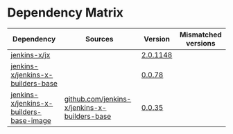 # Dependency Matrix

Dependency | Sources | Version | Mismatched versions
---------- | ------- | ------- | -------------------
[jenkins-x/jx](https://github.com/jenkins-x/jx) |  | [2.0.1148](https://github.com/jenkins-x/jx/releases/tag/v2.0.1148) | 
[jenkins-x/jenkins-x-builders-base](https://github.com/jenkins-x/jenkins-x-builders-base) |  | [0.0.78](https://github.com/jenkins-x/jenkins-x-builders-base/releases/tag/v0.0.78) | 
[jenkins-x/jenkins-x-builders-base-image](https://github.com/jenkins-x/jenkins-x-builders-base-image) | [github.com/jenkins-x/jenkins-x-builders-base](https://github.com/jenkins-x/jenkins-x-builders-base) | [0.0.35]() | 
